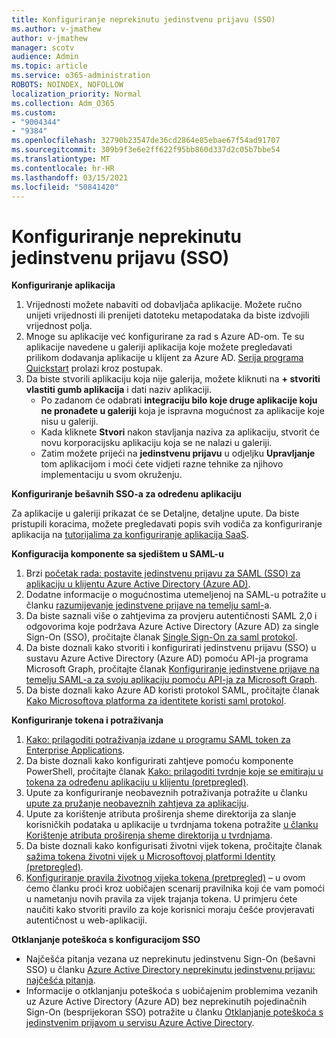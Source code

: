 ```yaml
---
title: Konfiguriranje neprekinutu jedinstvenu prijavu (SSO)
ms.author: v-jmathew
author: v-jmathew
manager: scotv
audience: Admin
ms.topic: article
ms.service: o365-administration
ROBOTS: NOINDEX, NOFOLLOW
localization_priority: Normal
ms.collection: Adm_O365
ms.custom:
- "9004344"
- "9384"
ms.openlocfilehash: 32790b23547de36cd2864e85ebae67f54ad91707
ms.sourcegitcommit: 309b9f3e6e2ff622f95bb860d337d2c05b7bbe54
ms.translationtype: MT
ms.contentlocale: hr-HR
ms.lasthandoff: 03/15/2021
ms.locfileid: "50841420"
---
```

# <a name="configure-seamless-single-sign-on-sso"></a>Konfiguriranje neprekinutu jedinstvenu prijavu (SSO)

**Konfiguriranje aplikacija**

1. Vrijednosti možete nabaviti od dobavljača aplikacije. Možete ručno unijeti vrijednosti ili prenijeti datoteku metapodataka da biste izdvojili vrijednost polja.
2. Mnoge su aplikacije već konfigurirane za rad s Azure AD-om. Te su aplikacije navedene u galeriji aplikacija koje možete pregledavati prilikom dodavanja aplikacije u klijent za Azure AD. [Serija programa Quickstart](https://docs.microsoft.com/azure/active-directory/manage-apps/add-application-portal-configure) prolazi kroz postupak.
3. Da biste stvorili aplikaciju koja nije galerija, možete kliknuti na **+ stvoriti vlastiti gumb aplikacija** i dati naziv aplikaciji.
    - Po zadanom će odabrati **integraciju bilo koje druge aplikacije koju ne pronađete u galeriji** koja je ispravna mogućnost za aplikacije koje nisu u galeriji.
    - Kada kliknete **Stvori** nakon stavljanja naziva za aplikaciju, stvorit će novu korporacijsku aplikaciju koja se ne nalazi u galeriji.
    - Zatim možete prijeći na **jedinstvenu prijavu** u odjeljku **Upravljanje** tom aplikacijom i moći ćete vidjeti razne tehnike za njihovo implementaciju u svom okruženju.

**Konfiguriranje bešavnih SSO-a za određenu aplikaciju**

Za aplikacije u galeriji prikazat će se Detaljne, detaljne upute. Da biste pristupili koracima, možete pregledavati popis svih vodiča za konfiguriranje aplikacija na [tutorijalima za konfiguriranje aplikacija SaaS](https://docs.microsoft.com/azure/active-directory/saas-apps/tutorial-list).

**Konfiguracija komponente sa sjedištem u SAML-u**

1. Brzi [početak rada: postavite jedinstvenu prijavu za SAML (SSO) za aplikaciju u klijentu Azure Active Directory (Azure AD)](https://docs.microsoft.com/azure/active-directory/manage-apps/add-application-portal-setup-sso).
2. Dodatne informacije o mogućnostima utemeljenoj na SAML-u potražite u članku [razumijevanje jedinstvene prijave na temelju saml-](https://docs.microsoft.com/azure/active-directory/manage-apps/configure-saml-single-sign-on)a.
3. Da biste saznali više o zahtjevima za provjeru autentičnosti SAML 2,0 i odgovorima koje podržava Azure Active Directory (Azure AD) za single Sign-On (SSO), pročitajte članak [Single Sign-On za saml protokol](https://docs.microsoft.com/azure/active-directory/develop/single-sign-on-saml-protocol).
4. Da biste doznali kako stvoriti i konfigurirati jedinstvenu prijavu (SSO) u sustavu Azure Active Directory (Azure AD) pomoću API-ja programa Microsoft Graph, pročitajte članak [Konfiguriranje jedinstvene prijave na temelju SAML-a za svoju aplikaciju pomoću API-ja za Microsoft Graph](https://docs.microsoft.com/graph/application-saml-sso-configure-api).
5. Da biste doznali kako Azure AD koristi protokol SAML, pročitajte članak [Kako Microsoftova platforma za identitete koristi saml protokol](https://docs.microsoft.com/azure/active-directory/develop/active-directory-saml-protocol-reference).

**Konfiguriranje tokena i potraživanja**

1. [Kako: prilagoditi potraživanja izdane u programu SAML token za Enterprise Applications](https://docs.microsoft.com/azure/active-directory/develop/active-directory-saml-claims-customization).
2. Da biste doznali kako konfigurirati zahtjeve pomoću komponente PowerShell, pročitajte članak [Kako: prilagoditi tvrdnje koje se emitiraju u tokena za određenu aplikaciju u klijentu (pretpregled)](https://docs.microsoft.com/azure/active-directory/develop/active-directory-claims-mapping).
3. Upute za konfiguriranje neobaveznih potraživanja potražite u članku [upute za pružanje neobaveznih zahtjeva za aplikaciju](https://docs.microsoft.com/azure/active-directory/develop/active-directory-optional-claims).
4. Upute za korištenje atributa proširenja sheme direktorija za slanje korisničkih podataka u aplikacije u tvrdnjama tokena potražite [u članku Korištenje atributa proširenja sheme direktorija u tvrdnjama](https://docs.microsoft.com/azure/active-directory/develop/active-directory-schema-extensions).
5. Da biste doznali kako konfigurisati životni vijek tokena, pročitajte članak [sažima tokena životni vijek u Microsoftovoj platformi Identity (pretpregled)](https://docs.microsoft.com/azure/active-directory/develop/active-directory-configurable-token-lifetimes).
6. [Konfiguriranje pravila životnog vijeka tokena (pretpregled)](https://docs.microsoft.com/azure/active-directory/develop/configure-token-lifetimes) – u ovom ćemo članku proći kroz uobičajen scenarij pravilnika koji će vam pomoći u nametanju novih pravila za vijek trajanja tokena. U primjeru ćete naučiti kako stvoriti pravilo za koje korisnici moraju češće provjeravati autentičnost u web-aplikaciji.

**Otklanjanje poteškoća s konfiguracijom SSO**

- Najčešća pitanja vezana uz neprekinutu jedinstvenu Sign-On (bešavni SSO) u članku [Azure Active Directory neprekinutu jedinstvenu prijavu: najčešća pitanja](https://docs.microsoft.com/azure/active-directory/hybrid/how-to-connect-sso-faq).
- Informacije o otklanjanju poteškoća s uobičajenim problemima vezanih uz Azure Active Directory (Azure AD) bez neprekinutih pojedinačnih Sign-On (besprijekoran SSO) potražite u članku [Otklanjanje poteškoća s jedinstvenim prijavom u servisu Azure Active Directory](https://docs.microsoft.com/azure/active-directory/hybrid/tshoot-connect-sso).
